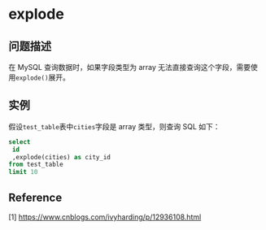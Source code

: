 # explode

## 问题描述

在 MySQL 查询数据时，如果字段类型为 array 无法直接查询这个字段，需要使用`explode()`展开。

## 实例

假设`test_table`表中`cities`字段是 array 类型，则查询 SQL 如下：

```sql
select
 id
 ,explode(cities) as city_id
from test_table
limit 10
```

## Reference

[1] <https://www.cnblogs.com/ivyharding/p/12936108.html>
